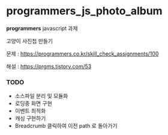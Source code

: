 # programmers_js_photo_album

**programmers** javascript 과제

고양이 사진첩 만들기

문제 : https://programmers.co.kr/skill_check_assignments/100

해설 : https://prgms.tistory.com/53

### TODO

- 소스파일 분리 및 모듈화
- 로딩중 화면 구현
- 이벤트 최적화
- 캐싱 구현하기
- Breadcrumb 클릭하여 이전 path 로 돌아가기
